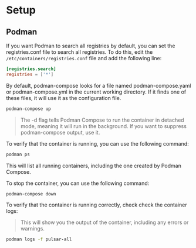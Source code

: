 # Setup

## Podman

If you want Podman to search all registries by default, you can set the registries.conf file to search all registries. To do this, edit the `/etc/containers/registries.conf` file and add the following line:
```conf
[registries.search]
registries = ['*']
```

By default, podman-compose looks for a file named podman-compose.yaml or podman-compose.yml in the current working directory. If it finds one of these files, it will use it as the configuration file.
```sh
podman-compose up
```
> The -d flag tells Podman Compose to run the container in detached mode, meaning it will run in the background.
If you want to suppress podman-compose output, use it.

To verify that the container is running, you can use the following command:
```sh
podman ps
```
This will list all running containers, including the one created by Podman Compose.

To stop the container, you can use the following command:
```sh
podman-compose down
```

To verify that the container is running correctly, check check the container logs:
> This will show you the output of the container, including any errors or warnings.
```sh
podman logs -f pulsar-all
```
